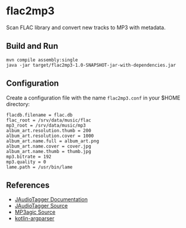 # flac2mp3

Scan FLAC library and convert new tracks to MP3 with metadata.


## Build and Run

    mvn compile assembly:single
    java -jar target/flac2mp3-1.0-SNAPSHOT-jar-with-dependencies.jar


## Configuration

Create a configuration file with the name `flac2mp3.conf` in
your $HOME directory:

    flacdb.filename = flac.db
    flac_root = /srv/data/music/flac
    mp3_root = /srv/data/music/mp3
    album_art.resolution.thumb = 200
    album_art.resolution.cover = 1000
    album_art.name.full = album_art.png
    album_art.name.cover = cover.jpg
    album_art.name.thumb = thumb.jpg
    mp3.bitrate = 192
    mp3.quality = 0
    lame.path = /usr/bin/lame

## References
* [JAudioTagger Documentation](http://www.jthink.net/jaudiotagger/examples_read.jsp)
* [JAudioTagger Source](https://bitbucket.org/ijabz/jaudiotagger/src/master/README.md)
* [MP3agic Source](https://github.com/mpatric/mp3agic)
* [kotlin-argparser](https://www.kotlinresources.com/library/kotlin-argparser/)
